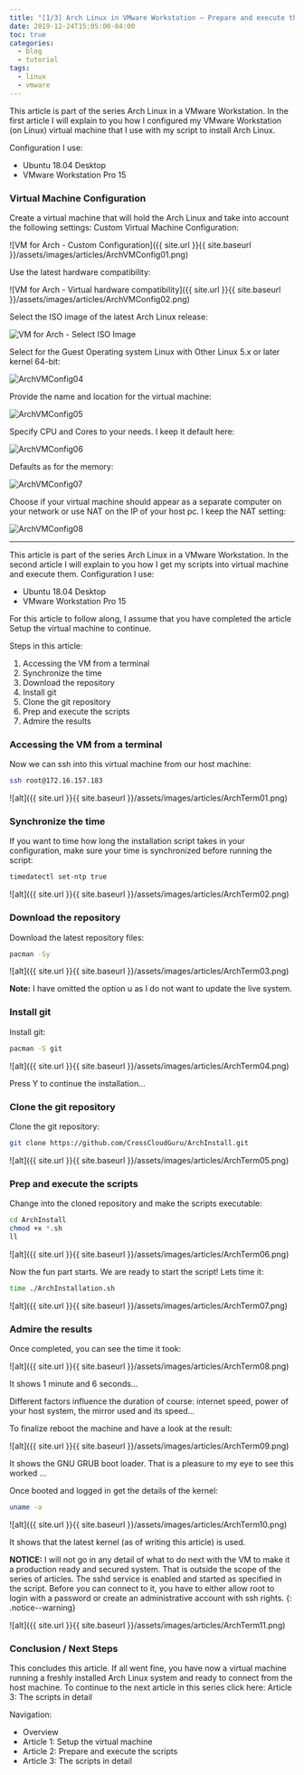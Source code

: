 ```yaml
---
title: "[1/3] Arch Linux in VMware Workstation – Prepare and execute the scripts"
date: 2019-12-24T15:05:00-04:00
toc: true
categories:
  - blog
  - tutorial
tags:
  - linux
  - vmware
---
```


This article is part of the series Arch Linux in a VMware Workstation. In the first article I will explain to you how I configured my VMware Workstation (on Linux) virtual machine that I use with my script to install Arch Linux.

Configuration I use:

* Ubuntu 18.04 Desktop
* VMware Workstation Pro 15

### Virtual Machine Configuration

Create a virtual machine that will hold the Arch Linux and take into account the following settings: Custom Virtual Machine Configuration:

![VM for Arch - Custom Configuration]({{ site.url }}{{ site.baseurl }}/assets/images/articles/ArchVMConfig01.png)

Use the latest hardware compatibility:

![VM for Arch - Virtual hardware compatibility]({{ site.url }}{{ site.baseurl }}/assets/images/articles/ArchVMConfig02.png)

Select the ISO image of the latest Arch Linux release:

![VM for Arch - Select ISO Image](https://raw.githubusercontent.com/CrossCloudGuru/CrossCloudGuru.github.io/master/assets/images/articles/ArchVMConfig03.png)

Select for the Guest Operating system Linux with Other Linux 5.x or later kernel 64-bit:

![ArchVMConfig04](https://raw.githubusercontent.com/CrossCloudGuru/CrossCloudGuru.github.io/master/assets/images/articles/ArchVMConfig04.png)

Provide the name and location for the virtual machine:

![ArchVMConfig05](https://raw.githubusercontent.com/CrossCloudGuru/CrossCloudGuru.github.io/master/assets/images/articles/ArchVMConfig05.png)

Specify CPU and Cores to your needs. I keep it default here:

![ArchVMConfig06](https://raw.githubusercontent.com/CrossCloudGuru/CrossCloudGuru.github.io/master/assets/images/articles/ArchVMConfig06.png)

Defaults as for the memory:

![ArchVMConfig07](https://raw.githubusercontent.com/CrossCloudGuru/CrossCloudGuru.github.io/master/assets/images/articles/ArchVMConfig07.png)

Choose if your virtual machine should appear as a separate computer on your network or use NAT on the IP of your host pc. I keep the NAT setting:

![ArchVMConfig08](https://raw.githubusercontent.com/CrossCloudGuru/CrossCloudGuru.github.io/master/assets/images/articles/ArchVMConfig08.png)



---

This article is part of the series Arch Linux in a VMware Workstation. In the second article I will explain to you how I get my scripts into virtual machine and execute them.
Configuration I use:

* Ubuntu 18.04 Desktop
* VMware Workstation Pro 15

For this article to follow along, I assume that you have completed the article Setup the virtual machine to continue.

Steps in this article: 

1. Accessing the VM from a terminal
1. Synchronize the time
1. Download the repository
1. Install git
1. Clone the git repository
1. Prep and execute the scripts
1. Admire the results

### Accessing the VM from a terminal

Now we can ssh into this virtual machine from our host machine:

```bash
ssh root@172.16.157.183
```

![alt]({{ site.url }}{{ site.baseurl }}/assets/images/articles/ArchTerm01.png)

### Synchronize the time


If you want to time how long the installation script takes in your configuration, make sure your time is synchronized before running the script:

```bash
timedatectl set-ntp true
```

![alt]({{ site.url }}{{ site.baseurl }}/assets/images/articles/ArchTerm02.png)

### Download the repository

Download the latest repository files:

```bash
pacman -Sy
```

![alt]({{ site.url }}{{ site.baseurl }}/assets/images/articles/ArchTerm03.png)

**Note:** I have omitted the option u as I do not want to update the live system.

### Install git

Install git:

```bash
pacman -S git
```

![alt]({{ site.url }}{{ site.baseurl }}/assets/images/articles/ArchTerm04.png)

Press Y to continue the installation…

### Clone the git repository

Clone the git repository:

```bash
git clone https://github.com/CrossCloudGuru/ArchInstall.git
```

![alt]({{ site.url }}{{ site.baseurl }}/assets/images/articles/ArchTerm05.png)

### Prep and execute the scripts

Change into the cloned repository and make the scripts executable:

```bash
cd ArchInstall
chmod +x *.sh
ll
```

![alt]({{ site.url }}{{ site.baseurl }}/assets/images/articles/ArchTerm06.png)

Now the fun part starts. We are ready to start the script! Lets time it:

```bash
time ./ArchInstallation.sh
```

![alt]({{ site.url }}{{ site.baseurl }}/assets/images/articles/ArchTerm07.png)

### Admire the results

Once completed, you can see the time it took:

![alt]({{ site.url }}{{ site.baseurl }}/assets/images/articles/ArchTerm08.png)

It shows 1 minute and 6 seconds…

Different factors influence the duration of course: internet speed, power of your host system, the mirror used and its speed…

To finalize reboot the machine and have a look at the result:

![alt]({{ site.url }}{{ site.baseurl }}/assets/images/articles/ArchTerm09.png)

It shows the GNU GRUB boot loader. That is a pleasure to my eye to see this worked …

Once booted and logged in get the details of the kernel:

```bash
uname -a
```

![alt]({{ site.url }}{{ site.baseurl }}/assets/images/articles/ArchTerm10.png)

It shows that the latest kernel (as of writing this article) is used.

**NOTICE:** I will not go in any detail of what to do next with the VM to make it a production ready and secured system. That is outside the scope of the series of articles. The sshd service is enabled and started as specified in the script. Before you can connect to it, you have to either allow root to login with a password or create an administrative account with ssh rights.
 {: .notice--warning}
 
 ![alt]({{ site.url }}{{ site.baseurl }}/assets/images/articles/ArchTerm11.png)

### Conclusion / Next Steps

This concludes this article. If all went fine, you have now a virtual machine running a freshly installed Arch Linux system and ready to connect from the host machine. To continue to the next article in this series click here: Article 3: The scripts in detail

Navigation:

* Overview
* Article 1: Setup the virtual machine 
* Article 2: Prepare and execute the scripts
* Article 3: The scripts in detail

